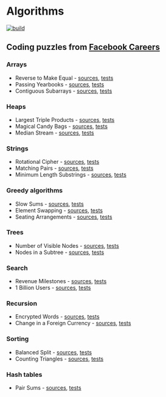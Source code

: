 # Algorithms

[![build](https://github.com/cbismuth/algorithms/actions/workflows/maven.yaml/badge.svg)](https://github.com/cbismuth/algorithms/actions/workflows/maven.yaml)

## Coding puzzles from [Facebook Careers](https://www.metacareers.com/)

### Arrays

* Reverse to Make Equal -
  [sources](src/main/java/com/github/cbismuth/algorithms/facebook/ReverseToMakeEqual.java),
  [tests](src/test/java/com/github/cbismuth/algorithms/facebook/ReverseToMakeEqualTest.java)
* Passing Yearbooks -
  [sources](src/main/java/com/github/cbismuth/algorithms/facebook/PassingYearbooks.java),
  [tests](src/test/java/com/github/cbismuth/algorithms/facebook/PassingYearbooksTest.java)
* Contiguous Subarrays -
  [sources](src/main/java/com/github/cbismuth/algorithms/facebook/ContiguousSubarrays.java),
  [tests](src/test/java/com/github/cbismuth/algorithms/facebook/ContiguousSubarraysTest.java)

### Heaps

* Largest Triple Products -
  [sources](src/main/java/com/github/cbismuth/algorithms/facebook/LargestTripleProducts.java),
  [tests](src/test/java/com/github/cbismuth/algorithms/facebook/LargestTripleProductsTest.java)
* Magical Candy Bags -
  [sources](src/main/java/com/github/cbismuth/algorithms/facebook/MagicalCandyBags.java),
  [tests](src/test/java/com/github/cbismuth/algorithms/facebook/MagicalCandyBagsTest.java)
* Median Stream -
  [sources](src/main/java/com/github/cbismuth/algorithms/facebook/MedianStream.java),
  [tests](src/test/java/com/github/cbismuth/algorithms/facebook/MedianStreamTest.java)

### Strings

* Rotational Cipher -
  [sources](src/main/java/com/github/cbismuth/algorithms/facebook/RotationalCypher.java),
  [tests](src/test/java/com/github/cbismuth/algorithms/facebook/RotationalCypherTest.java)
* Matching Pairs -
  [sources](src/main/java/com/github/cbismuth/algorithms/facebook/MatchingPairs.java),
  [tests](src/test/java/com/github/cbismuth/algorithms/facebook/MatchingPairsTest.java)
* Minimum Length Substrings -
  [sources](src/main/java/com/github/cbismuth/algorithms/facebook/MinimumLengthSubstrings.java),
  [tests](src/test/java/com/github/cbismuth/algorithms/facebook/MinimumLengthSubstringsTest.java)

### Greedy algorithms

* Slow Sums -
  [sources](src/main/java/com/github/cbismuth/algorithms/facebook/SlowSums.java),
  [tests](src/test/java/com/github/cbismuth/algorithms/facebook/SlowSumsTest.java)
* Element Swapping -
  [sources](src/main/java/com/github/cbismuth/algorithms/facebook/ElementSwapping.java),
  [tests](src/test/java/com/github/cbismuth/algorithms/facebook/ElementSwappingTest.java)
* Seating Arrangements -
  [sources](src/main/java/com/github/cbismuth/algorithms/facebook/SeatingArrangements.java),
  [tests](src/test/java/com/github/cbismuth/algorithms/facebook/SeatingArrangementsTest.java)

### Trees

* Number of Visible Nodes -
  [sources](src/main/java/com/github/cbismuth/algorithms/facebook/NumberOfVisibleNodes.java),
  [tests](src/test/java/com/github/cbismuth/algorithms/facebook/NumberOfVisibleNodesTest.java)
* Nodes in a Subtree -
  [sources](src/main/java/com/github/cbismuth/algorithms/facebook/NodesInSubtree.java),
  [tests](src/test/java/com/github/cbismuth/algorithms/facebook/NodesInSubtreeTest.java)

### Search

* Revenue Milestones -
  [sources](src/main/java/com/github/cbismuth/algorithms/facebook/RevenueMilestones.java),
  [tests](src/test/java/com/github/cbismuth/algorithms/facebook/RevenueMilestonesTest.java)
* 1 Billion Users -
  [sources](src/main/java/com/github/cbismuth/algorithms/facebook/OneBillionUsers.java),
  [tests](src/test/java/com/github/cbismuth/algorithms/facebook/OneBillionUsersTest.java)

### Recursion

* Encrypted Words -
  [sources](src/main/java/com/github/cbismuth/algorithms/facebook/EncryptedWords.java),
  [tests](src/test/java/com/github/cbismuth/algorithms/facebook/EncryptedWordsTest.java)
* Change in a Foreign Currency -
  [sources](src/main/java/com/github/cbismuth/algorithms/facebook/ChangeForeignCurrency.java),
  [tests](src/test/java/com/github/cbismuth/algorithms/facebook/ChangeForeignCurrencyTest.java)

### Sorting

* Balanced Split -
  [sources](src/main/java/com/github/cbismuth/algorithms/facebook/BalancedSplit.java),
  [tests](src/test/java/com/github/cbismuth/algorithms/facebook/BalancedSplitTest.java)
* Counting Triangles -
  [sources](src/main/java/com/github/cbismuth/algorithms/facebook/CountingTriangles.java),
  [tests](src/test/java/com/github/cbismuth/algorithms/facebook/CountingTrianglesTest.java)

### Hash tables

* Pair Sums -
  [sources](src/main/java/com/github/cbismuth/algorithms/facebook/PairSums.java),
  [tests](src/test/java/com/github/cbismuth/algorithms/facebook/PairSumsTest.java)
